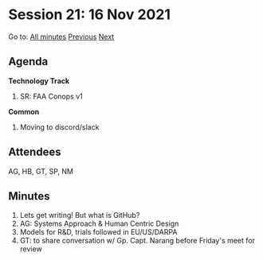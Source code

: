 # Session 21: 16 Nov 2021

Go to: [All minutes](../../index.md) [Previous](./12.md) [Next](19.md)

## Agenda

**Technology Track**

1. SR: FAA Conops v1

**Common**

1. Moving to discord/slack

## Attendees

AG, HB, GT, SP, NM

## Minutes

1. Lets get writing! But what is GitHub?
2. AG: Systems Approach & Human Centric Design
3. Models for R&D, trials followed in EU/US/DARPA
4. GT: to share conversation w/ Gp. Capt. Narang before Friday's meet for review

